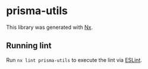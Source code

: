 # prisma-utils

This library was generated with [Nx](https://nx.dev).

## Running lint

Run `nx lint prisma-utils` to execute the lint via [ESLint](https://eslint.org/).
